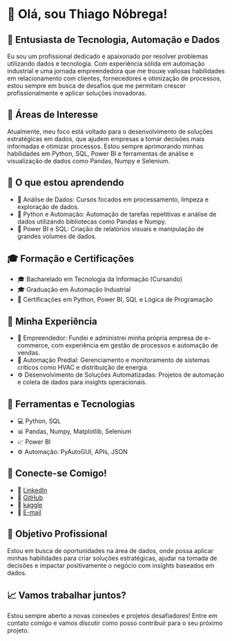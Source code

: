 </head>
<body>
    <h1>👋 Olá, sou Thiago Nóbrega!</h1>
    <h2 class="section-title">🚀 Entusiasta de Tecnologia, Automação e Dados</h2>
    <p>Eu sou um profissional dedicado e apaixonado por resolver problemas utilizando dados e tecnologia. Com experiência sólida em <span class="highlight">automação industrial</span> e uma jornada empreendedora que me trouxe valiosas habilidades em <span class="highlight">relacionamento com clientes</span>, <span class="highlight">fornecedores</span> e <span class="highlight">otimização de processos</span>, estou sempre em busca de desafios que me permitam crescer profissionalmente e aplicar soluções inovadoras.</p>
    <h2 class="section-title">🎯 Áreas de Interesse</h2>
    <p>Atualmente, meu foco está voltado para o <span class="highlight">desenvolvimento de soluções estratégicas em dados</span>, que ajudem empresas a <span class="highlight">tomar decisões mais informadas</span> e <span class="highlight">otimizar processos</span>. Estou sempre aprimorando minhas habilidades em <span class="highlight">Python</span>, <span class="highlight">SQL</span>, <span class="highlight">Power BI</span> e ferramentas de análise e visualização de dados como <span class="highlight">Pandas</span>, <span class="highlight">Numpy</span> e <span class="highlight">Selenium</span>.</p>
    <h2 class="section-title">🌱 O que estou aprendendo</h2>
    <ul>
        <li>🔸 <span class="highlight">Análise de Dados</span>: Cursos focados em processamento, limpeza e exploração de dados.</li>
        <li>🔸 <span class="highlight">Python e Automação</span>: Automação de tarefas repetitivas e análise de dados utilizando bibliotecas como Pandas e Numpy.</li>
        <li>🔸 <span class="highlight">Power BI e SQL</span>: Criação de relatórios visuais e manipulação de grandes volumes de dados.</li>
    </ul>
    <h2 class="section-title">🎓 Formação e Certificações</h2>
    <ul>
        <li>🎓 <span class="highlight">Bacharelado em Tecnologia da Informação</span> (Cursando)</li>
        <li>🎓 <span class="highlight">Graduação em Automação Industrial</span></li>
        <li>📜 Certificações em <span class="highlight">Python</span>, <span class="highlight">Power BI</span>, <span class="highlight">SQL</span> e <span class="highlight">Lógica de Programação</span></li>
    </ul>
    <h2 class="section-title">💼 Minha Experiência</h2>
    <ul>
        <li>🚀 <span class="highlight">Empreendedor</span>: Fundei e administrei minha própria empresa de e-commerce, com experiência em gestão de processos e automação de vendas.</li>
        <li>🔧 <span class="highlight">Automação Predial</span>: Gerenciamento e monitoramento de sistemas críticos como HVAC e distribuição de energia.</li>
        <li>⚙️ <span class="highlight">Desenvolvimento de Soluções Automatizadas</span>: Projetos de automação e coleta de dados para insights operacionais.</li>
    </ul>
    <h2 class="section-title">🔧 Ferramentas e Tecnologias</h2>
    <ul>
        <li>💻 <span class="highlight">Python</span>, <span class="highlight">SQL</span></li>
        <li>📊 <span class="highlight">Pandas</span>, <span class="highlight">Numpy</span>, <span class="highlight">Matplotlib</span>, <span class="highlight">Selenium</span></li>
        <li>📈 <span class="highlight">Power BI</span></li>
        <li>⚙️ <span class="highlight">Automação</span>: PyAutoGUI, APIs, JSON</li>
    </ul>
    <h2 class="section-title">🔗 Conecte-se Comigo!</h2>
    <ul>
        <li>🔗 <a href="https://linkedin.com/in/thiagosnobrega" target="_blank">LinkedIn</a></li>
        <li>🔗 <a href="https://github.com/thiagonoobre" target="_blank">GitHub</a></li>
        <li>🔗 <a href="https://www.kaggle.com/thiagon" target="_blank">kaggle</a></li>
        <li>📧 <a href="mailto:thisouzanobrega@gmail.com">E-mail</a></li>
    </ul>
    <h2 class="section-title">🚀 Objetivo Profissional</h2>
    <p>Estou em busca de oportunidades na <span class="highlight">área de dados</span>, onde possa aplicar minhas habilidades para criar soluções estratégicas, ajudar na tomada de decisões e impactar positivamente o negócio com insights baseados em dados.</p>
    <h2 class="section-title">📈 Vamos trabalhar juntos?</h2>
    <p>Estou sempre aberto a novas conexões e projetos desafiadores! Entre em contato comigo e vamos discutir como posso contribuir para o seu próximo projeto.</p>
</body>
</html>
